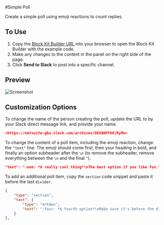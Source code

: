 #Simple Poll

Create a simple poll using emoji reactions to count replies.

## To Use

1. Copy the [Block Kit Builder URL][url] into your browser to open the Block Kit Builder with the example code.
2. Make any changes to the content in the panel on the right side of the page.
3. Click **Send to Slack** to post into a specific channel.

## Preview

![][screenshot]

## Customization Options

To change the name of the person creating the poll, update the URL to by your Slack direct message link, and provide your name.

```json
<https://netsuite-gbu.slack.com/archives/DE6QNFF60|RyMo>
```

To change the content of a poll item, including the emoji reaction, change the `"text"` line. The emoji should come first, then your heading in bold, and finally an option subheader after the `\n` (to remove the subheader, remove everything between the `\n` and the final `"`).

```json
"text": ":one: *A really cool thing*\nThe best option if you like fun."
```

To add an additional poll item, copy the `section` code snippet and paste it before the last `divider`.

```json
{
    "type": "section",
    "text": {
        "type": "mrkdwn",
        "text": ":four: *A fourth option*\nMake sure it's before the divider."
    }
},
```

[url]: https://api.slack.com/tools/block-kit-builder?mode=message&blocks=%5B%7B%22type%22%3A%22section%22%2C%22text%22%3A%7B%22type%22%3A%22mrkdwn%22%2C%22text%22%3A%22*What%20would%20you%20like%20to%20do%3F*%20Poll%20by%20%3Chttps%3A%2F%2Fnetsuite-gbu.slack.com%2Farchives%2FDE6QNFF60%7CRyMo%3E%5CnReact%20with%20an%20emoji%20to%20give%20your%20vote.%22%7D%7D%2C%7B%22type%22%3A%22divider%22%7D%2C%7B%22type%22%3A%22section%22%2C%22text%22%3A%7B%22type%22%3A%22mrkdwn%22%2C%22text%22%3A%22%3Aone%3A%20*This%20option%20is%20really%20cool*%5CnIt%27s%20the%20best%20option%20if%20you%20like%20to%20have%20fun.%22%7D%7D%2C%7B%22type%22%3A%22section%22%2C%22text%22%3A%7B%22type%22%3A%22mrkdwn%22%2C%22text%22%3A%22%3Atwo%3A%20*This%20option%20is%20best%20for%20groups*%5CnI%20hope%20you%20like%20your%20teammates.%22%7D%7D%2C%7B%22type%22%3A%22section%22%2C%22text%22%3A%7B%22type%22%3A%22mrkdwn%22%2C%22text%22%3A%22%3Athree%3A%20*This%20option%20is%20stupid*%5CnSeriously%20-%20you%27re%20wasting%20your%20time.%22%7D%7D%2C%7B%22type%22%3A%22divider%22%7D%5D

[screenshot]: simple-poll.png?raw=true "Screenshot"